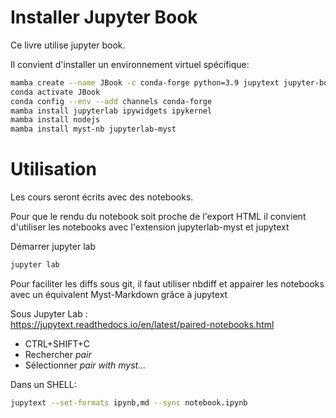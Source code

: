 # Installer Jupyter Book
Ce livre utilise jupyter book.

Il convient d'installer un environnement virtuel spécifique:

```bash
mamba create --name JBook -c conda-forge python=3.9 jupytext jupyter-book
conda activate JBook
conda config --env --add channels conda-forge
mamba install jupyterlab ipywidgets ipykernel
mamba install nodejs
mamba install myst-nb jupyterlab-myst
```

# Utilisation
Les cours seront écrits avec des notebooks.

Pour que le rendu du notebook soit proche de l'export HTML 
il convient d'utiliser les notebooks avec l'extension jupyterlab-myst et 
jupytext

Démarrer jupyter lab
```bash
jupyter lab
```

Pour faciliter les diffs sous git, il faut utiliser nbdiff et appairer les
notebooks avec un équivalent Myst-Markdown grâce à jupytext

Sous Jupyter Lab :  
https://jupytext.readthedocs.io/en/latest/paired-notebooks.html

* CTRL+SHIFT+C
* Rechercher *pair*
* Sélectionner *pair with myst...*


Dans un SHELL:
```bash
jupytext --set-formats ipynb,md --sync notebook.ipynb
```

